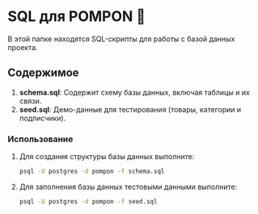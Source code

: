 # SQL для POMPON 🍎

В этой папке находятся SQL-скрипты для работы с базой данных проекта.

## Содержимое

1. **schema.sql**: Содержит схему базы данных, включая таблицы и их связи.
2. **seed.sql**: Демо-данные для тестирования (товары, категории и подписчики).

### Использование

1. Для создания структуры базы данных выполните:
   ```bash
   psql -U postgres -d pompon -f schema.sql
   ```
2. Для заполнения базы данных тестовыми данными выполните:
    ```bash
    psql -U postgres -d pompon -f seed.sql
    ```